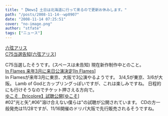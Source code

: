 ```yaml
---
title: "【News】土日は北海道に行って来るので更新お休みします。"
path: "/posts/2008-11-14--wp0907"
date: "2008-11-14 07:25:51"
cover: "no-image.png"
author: "stfate"
tags: ["ニュース"]
---
```


<style type="text/css">
<!--
p {white-space: pre-wrap};
-->
</style>

<a class="topics" href="http://www.rokugen.net/" target="_blank">六弦アリス C75当選告知</a><span class="junre">[<a href="http://www.rokugen.net/" target="_blank">六弦アリス</a>]</span>
<div class="news">C75当選したそうです。(スペースは未告知)
現在新作制作中とのこと。</div>
<a class="topics" href="http://www.inflames.com/main.html" target="_blank">In Flames 来年3月に来日公演決定</a><span class="junre">[<a href="http://www.inflames.com/" target="_blank">In Flames</a>]</span>
<div class="news">In Flamesが来年3月に東京、大阪で3公演やるようです。
3/4,5が東京、3/6が大阪。
Lamb of Godとカップリングっぽいですが、これは楽しみですね。
日程的にも行けそうなのでチケット押さえる方向で。</div>
<a class="topics" href="http://www.marbleskyrecords.com/yukoso/tricolore/" target="_blank">ゆこそ 【tricolore】試聴公開</a><span class="junre">[<a href="http://www.marbleskyrecords.com/yukoso/tricolore/" target="_blank">ゆこそ</a>]</span>
<div class="news">#02"光と矢",#06"溶け合えない僕らは"の試聴が公開されています。
CDの方一般発売は11/28ですが、11/16開催のドリパ大阪で先行販売されるそうですね。</div>
